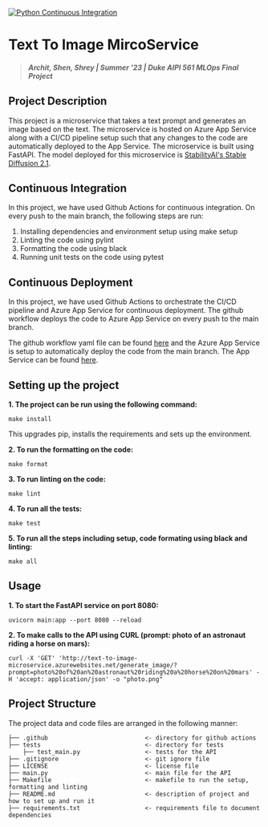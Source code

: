 [![Python Continuous Integration](https://github.com/architkaila/Text-To-Image-MircoService/actions/workflows/main_text-to-image-microservice.yml/badge.svg)](https://github.com/architkaila/Text-To-Image-MircoService/actions/workflows/main_text-to-image-microservice.yml)

# Text To Image MircoService
> #### _Archit, Shen, Shrey | Summer '23 | Duke AIPI 561 MLOps Final Project_

## Project Description
This project is a microservice that takes a text prompt and generates an image based on the text. The microservice is hosted on Azure App Service along with a CI/CD pipeline setup such that any changes to the code are automatically deployed to the App Service. The microservice is built using FastAPI. The model deployed for this microservice is [StabilityAI's Stable Diffusion 2.1](https://huggingface.co/stabilityai/stable-diffusion-2-1).

## Continuous Integration
In this project, we have used Github Actions for continuous integration. On every push to the main branch, the following steps are run:
1. Installing dependencies and environment setup using make setup
2. Linting the code using pylint
3. Formatting the code using black
4. Running unit tests on the code using pytest

## Continuous Deployment
In this project, we have used Github Actions to orchestrate the CI/CD pipeline and Azure App Service for continuous deployment. The github workflow deploys the code to Azure App Service on every push to the main branch.

The github workflow yaml file can be found [here](.github/workflows/main_text-to-image-microservice.yml) and the Azure App Service is setup to automatically deploy the code from the main branch. The App Service can be found [here](https://text-to-image-microservice.azurewebsites.net/).

## Setting up the project
**1. The project can be run using the following command:**  
```
make install
```
This upgrades pip, installs the requirements and sets up the environment.

**2. To run the formatting on the code:**  
```
make format
```
**3. To run linting on the code:**  
```
make lint
```
**4. To run all the tests:**
```
make test
```
**5. To run all the steps including setup, code formating using black and linting:**  
```
make all
```

## Usage
**1. To start the FastAPI service on port 8080:**  
```
uvicorn main:app --port 8080 --reload
```
**2. To make calls to the API using CURL (prompt: photo of an astronaut riding a horse on mars):**  
```
curl -X 'GET' 'http://text-to-image-microservice.azurewebsites.net/generate_image/?prompt=photo%20of%20an%20astronaut%20riding%20a%20horse%20on%20mars' -H 'accept: application/json' -o "photo.png"
```

## Project Structure
The project data and code files are arranged in the following manner:
```
├── .github                           <- directory for github actions 
├── tests                             <- directory for tests
    ├── test_main.py                  <- tests for the API
├── .gitignore                        <- git ignore file
├── LICENSE                           <- license file
├── main.py                           <- main file for the API
├── Makefile                          <- makefile to run the setup, formatting and linting
├── README.md                         <- description of project and how to set up and run it
├── requirements.txt                  <- requirements file to document dependencies
```
